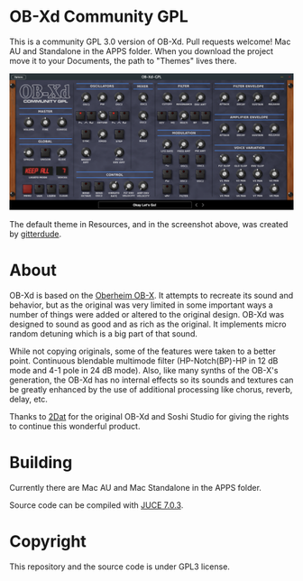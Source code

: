 # OB-Xd Community GPL

This is a community GPL 3.0 version of OB-Xd. Pull requests welcome! Mac AU and Standalone in the APPS folder. When you download the project move it to your Documents, the path to "Themes" lives there.

![](OB-Xd-GPL-Screenshot.png)

The default theme in Resources, and in the screenshot above, was created by [gitterdude](https://github.com/gitterdude).

# About

OB-Xd is based on the [Oberheim OB-X](https://wikipedia.org/wiki/Oberheim_OB-X). It attempts to recreate its sound and behavior, but as the original was very limited in some important ways a number of things were added or altered to the original design. OB-Xd was designed to sound as good and as rich as the original. It implements micro random detuning which is a big part of that sound.

While not copying originals, some of the features were taken to a better point. Continuous blendable multimode filter (HP-Notch(BP)-HP in 12 dB mode and 4-1 pole in 24 dB mode). Also, like many synths of the OB-X's generation, the OB-Xd has no internal effects so its sounds and textures can be greatly enhanced by the use of additional processing like chorus, reverb, delay, etc.

Thanks to [2Dat](https://github.com/2DaT/Obxd) for the original OB-Xd and Soshi Studio for giving the rights to continue this wonderful product.

# Building

Currently there are Mac AU and Mac Standalone in the APPS folder.

Source code can be compiled with [JUCE 7.0.3](https://github.com/juce-framework/JUCE/releases/tag/7.0.3). 

# Copyright

This repository and the source code is under GPL3 license.
